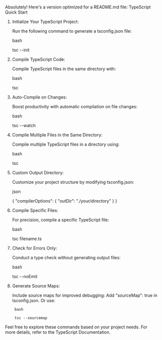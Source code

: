 Absolutely! Here's a version optimized for a README.md file:
TypeScript Quick Start
1. Initialize Your TypeScript Project:

    Run the following command to generate a tsconfig.json file:

    bash

    tsc --init

2. Compile TypeScript Code:

    Compile TypeScript files in the same directory with:

    bash

    tsc

3. Auto-Compile on Changes:

    Boost productivity with automatic compilation on file changes:

    bash

    tsc --watch

4. Compile Multiple Files in the Same Directory:

    Compile multiple TypeScript files in a directory using:

    bash

    tsc

5. Custom Output Directory:

    Customize your project structure by modifying tsconfig.json:

    json

    {
      "compilerOptions": {
        "outDir": "./your/directory"
      }
    }

6. Compile Specific Files:

    For precision, compile a specific TypeScript file:

    bash

    tsc filename.ts

7. Check for Errors Only:

    Conduct a type check without generating output files:

    bash

    tsc --noEmit

8. Generate Source Maps:

    Include source maps for improved debugging:
        Add "sourceMap": true in tsconfig.json.
        Or use:

        bash

        tsc --sourcemap

Feel free to explore these commands based on your project needs. For more details, refer to the TypeScript Documentation.